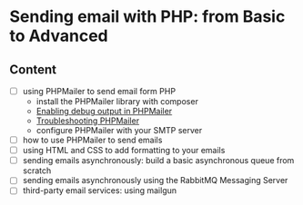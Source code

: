 # Sending email with PHP: from Basic to Advanced

## Content

- [ ] using PHPMailer to send email form PHP
  - install the PHPMailer library with composer
  - [Enabling debug output in PHPMailer](https://github.com/PHPMailer/PHPMailer/wiki/Troubleshooting#enabling-debug-output)
  - [Troubleshooting PHPMailer](https://github.com/PHPMailer/PHPMailer/wiki/Troubleshooting)
  - configure PHPMailer with your SMTP server
- [ ] how to use PHPMailer to send emails
- [ ] using HTML and CSS to add formatting to your emails
- [ ] sending emails asynchronously: build a basic asynchronous queue from scratch
- [ ] sending emails asynchronously using the RabbitMQ Messaging Server
- [ ] third-party email services: using mailgun